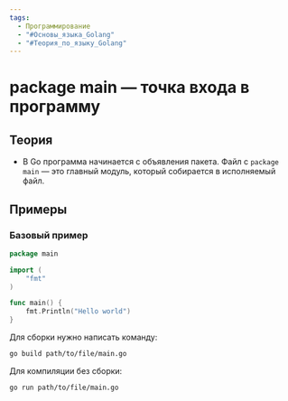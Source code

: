 ```yaml
---
tags:
  - Программирование
  - "#Основы_языка_Golang"
  - "#Теория_по_языку_Golang"
---
```


# package main — точка входа в программу

## Теория
- В Go программа начинается с объявления пакета. Файл с `package main` — это главный модуль, который собирается в исполняемый файл.

## Примеры
### Базовый пример
```go
package main

import (
	"fmt"
)

func main() {
	fmt.Println("Hello world")
}
```


Для сборки нужно написать команду:
```bash
go build path/to/file/main.go
```
Для компиляции без сборки:
```bash
go run path/to/file/main.go
```
